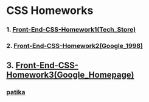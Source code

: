 # CSS Homeworks

 ### 1. [Front-End-CSS-Homework1(Tech_Store)](https://github.com/KaderErgin/CSS/tree/main/Front_End-CSS_Homework1)
 ### 2. [Front-End-CSS-Homework2(Google_1998)](https://github.com/KaderErgin/CSS/tree/main/Front_End-CSS_Homework2)<br>

 ## 3. [Front-End-CSS-Homework3(Google_Homepage)](https://github.com/KaderErgin/CSS/tree/main/Front-End-CSS-Homework3)<br>

### [patika](https://academy.patika.dev/tr/profile)
